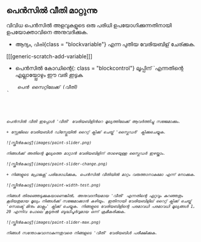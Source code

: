 ## പെൻസിൽ വീതി മാറ്റുന്നു

വിവിധ പെൻസിൽ അളവുകളുടെ ഒരു പരിധി ഉപയോഗിക്കുന്നതിനായി ഉപയോക്താവിനെ അനുവദിക്കുക.

+ ആദ്യം, `വീതി`{class = "blockvariable"} എന്ന പുതിയ വേരിയബിള് ചേര്ക്കുക.

[[[generic-scratch-add-variable]]]

+ പെൻസിൽ കോഡിന്റെ</code>{: class = "blockcontrol"} ലൂപ്പിന്</em> `എന്നതിന്റെ എല്ലായ്പ്പോഴും ഈ വരി <em>ഇടുക.</li>
</ul>

<pre><code class="blocks">    പെൻ സൈറ്റിലേക്ക് (വീതി)
`</pre> 
    പെൻസിൽ വീതി ഇപ്പോൾ 'വീതി' വേരിയബിളിൻറെ മൂല്യത്തിലേക്ക് ആവർത്തിച്ചു സജ്ജമാക്കും.
    
    + സ്റ്റേജിലെ വേരിയബിൾ ഡിസ്പ്ലേയിൽ റൈറ്റ് ക്ലിക്ക് ചെയ്ത് 'സ്ലൈഡർ' ക്ലിക്കുചെയ്യുക.
    
    ![സ്ക്രീൻഷോട്ട്](images/paint-slider.png)
    
    നിങ്ങൾക്ക് അതിന്റെ മൂല്യത്തെ മാറ്റാൻ വേരിയബിളിന് താഴെയുള്ള സ്ലൈഡർ ഇഴയ്ക്കാം.
    
    ![സ്ക്രീൻഷോട്ട്](images/paint-slider-change.png)
    
    + നിങ്ങളുടെ പ്രോജക്റ്റ് പരിശോധിക്കുക, പെൻസിൽ വീതിയിൽ മാറ്റം വരുത്താനാകുമോ എന്ന് നോക്കുക.
    
    ![സ്ക്രീൻഷോട്ട്](images/paint-width-test.png)
    
    നിങ്ങൾ തിരഞ്ഞെടുക്കുകയാണെങ്കിൽ, അനുവദനീയമായ 'വീതി' എന്നതിന്റെ ഏറ്റവും കുറഞ്ഞതും കൂടിയതുമായ മൂല്യം നിങ്ങൾക്ക് സജ്ജമാക്കാൻ കഴിയും. ഇതിനായി വേരിയബിളില് റൈറ്റ് ക്ലിക്ക് ചെയ്ത് 'സെലക്ട് മിനും മാക്സും' ക്ലിക്ക് ചെയ്യുക. നിങ്ങളുടെ വേരിയബിളിന്റെ പരമാവധി പരമാവധി മൂല്യങ്ങൾ 1, 20 എന്നിവ പോലെ കൂടുതൽ ബുദ്ധിപൂർവ്വമായ ഒന്ന് ക്രമീകരിക്കുക.
    
    ![സ്ക്രീൻഷോട്ട്](images/paint-slider-max.png)
    
    നിങ്ങൾ സന്തോഷവാനാകുന്നതുവരെ നിങ്ങളുടെ 'വീതി' വേരിയബിൾ പരീക്ഷിക്കുക.
